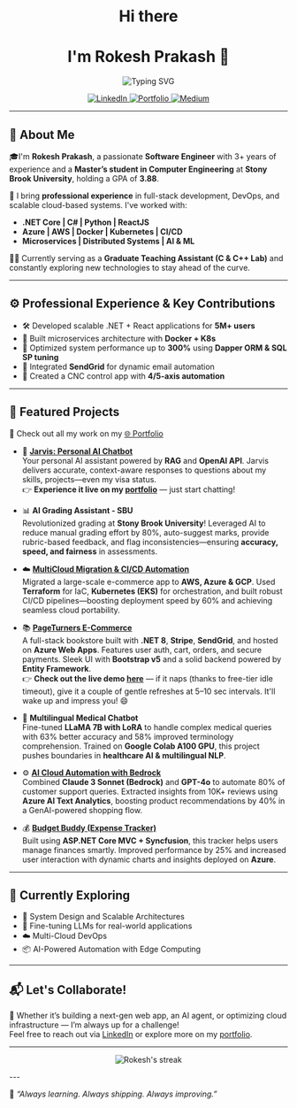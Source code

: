 <h1 align="center">Hi there</h1>
<h1 align="center"> I'm Rokesh Prakash 👋 </h1>

<p align="center">
  <img src="https://readme-typing-svg.demolab.com?font=Fira+Code&size=24&duration=3000&pause=1000&color=00FFB3&center=true&vCenter=true&width=700&lines=Software+Engineer;Cloud+%7C+AI+%7C+Full+Stack+Developer;Building+Scalable+Solutions+%F0%9F%9A%80;Let's+Connect" alt="Typing SVG" />
</p>

<p align="center">
  <a href="https://linkedin.com/in/rokeshprakash">
    <img alt="LinkedIn" src="https://img.shields.io/badge/LinkedIn-blue?logo=linkedin&style=for-the-badge">
  </a>
  <a href="https://rokesh28.github.io/">
    <img alt="Portfolio" src="https://img.shields.io/badge/Portfolio-00ff99?logo=internetexplorer&style=for-the-badge">
  </a>
  <a href="https://medium.com/@rokesh2897">
    <img alt="Medium" src="https://img.shields.io/badge/Medium-white?logo=medium&logoColor=000000&style=for-the-badge">
  </a>
</p>



---

## 🚀 About Me

🎓I'm **Rokesh Prakash**, a passionate **Software Engineer** with 3+ years of experience and a **Master’s student in Computer Engineering** at **Stony Brook University**, holding a GPA of **3.88**.

💼 I bring **professional experience** in full-stack development, DevOps, and scalable cloud-based systems. I've worked with:
- **.NET Core | C# | Python | ReactJS**
- **Azure | AWS | Docker | Kubernetes | CI/CD**
- **Microservices | Distributed Systems | AI & ML**

🧑‍🏫 Currently serving as a **Graduate Teaching Assistant (C & C++ Lab)** and constantly exploring new technologies to stay ahead of the curve.

---

## ⚙️ Professional Experience & Key Contributions

- 🛠️ Developed scalable .NET + React applications for **5M+ users**
- 🧩 Built microservices architecture with **Docker + K8s**
- 🚀 Optimized system performance up to **300%** using **Dapper ORM & SQL SP tuning**
- 📧 Integrated **SendGrid** for dynamic email automation
- 🎯 Created a CNC control app with **4/5-axis automation**

---

## 📌 Featured Projects

🔗 Check out all my work on my [🌐 Portfolio](https://rokesh28.github.io/)

- 🤖 [**Jarvis: Personal AI Chatbot**](https://github.com/Rokesh28/Jarvis-Personal-AI-Assistant/tree/main)  
  Your personal AI assistant powered by **RAG** and **OpenAI API**. Jarvis delivers accurate, context-aware responses to questions about my skills, projects—even my visa status.  
  👉 **Experience it live on my [portfolio](https://rokesh28.github.io/)** — just start chatting!


- 📊 **AI Grading Assistant - SBU**  
  Revolutionized grading at **Stony Brook University**! Leveraged AI to reduce manual grading effort by 80%, auto-suggest marks, provide rubric-based feedback, and flag inconsistencies—ensuring **accuracy, speed, and fairness** in assessments.
  
- ☁️ [**MultiCloud Migration & CI/CD Automation**](https://github.com/Rokesh28/cloudmart)  
  Migrated a large-scale e-commerce app to **AWS, Azure & GCP**. Used **Terraform** for IaC, **Kubernetes (EKS)** for orchestration, and built robust CI/CD pipelines—boosting deployment speed by 60% and achieving seamless cloud portability.
  
- 📚 [**PageTurners E-Commerce**](https://github.com/Rokesh28/PageTurners)  
  A full-stack bookstore built with **.NET 8**, **Stripe**, **SendGrid**, and hosted on **Azure Web Apps**. Features user auth, cart, orders, and secure payments. Sleek UI with **Bootstrap v5** and a solid backend powered by **Entity Framework**.  
  👉 **Check out the live demo [here](https://pageturners.azurewebsites.net/)** — if it naps (thanks to free-tier idle timeout), give it a couple of gentle refreshes at 5–10 sec intervals. It'll wake up and impress you! 😄

  
- 💬 **Multilingual Medical Chatbot**  
  Fine-tuned **LLaMA 7B with LoRA** to handle complex medical queries with 63% better accuracy and 58% improved terminology comprehension. Trained on **Google Colab A100 GPU**, this project pushes boundaries in **healthcare AI & multilingual NLP**.

- ⚙️ [**AI Cloud Automation with Bedrock**](https://github.com/Rokesh28/cloudmart)  
  Combined **Claude 3 Sonnet (Bedrock)** and **GPT-4o** to automate 80% of customer support queries. Extracted insights from 10K+ reviews using **Azure AI Text Analytics**, boosting product recommendations by 40% in a GenAI-powered shopping flow.

- 💰 [**Budget Buddy (Expense Tracker)**](https://github.com/Rokesh28/Budget_Buddy)  
  Built using **ASP.NET Core MVC + Syncfusion**, this tracker helps users manage finances smartly. Improved performance by 25% and increased user interaction with dynamic charts and insights deployed on **Azure**.


---

## 🧠 Currently Exploring

- 🧩 System Design and Scalable Architectures
- 🤖 Fine-tuning LLMs for real-world applications
- ☁️ Multi-Cloud DevOps
- 📦 AI-Powered Automation with Edge Computing

---

## 📬 Let's Collaborate!

💬 Whether it’s building a next-gen web app, an AI agent, or optimizing cloud infrastructure — I’m always up for a challenge!  
Feel free to reach out via [LinkedIn](https://linkedin.com/in/rokeshprakash) or explore more on my [portfolio](https://rokesh28.github.io/).  

---


<p align="center">
  <img src="https://github-readme-streak-stats.herokuapp.com/?user=Rokesh28&theme=radical" alt="Rokesh's streak" />
</p>
---

🌱 *“Always learning. Always shipping. Always improving.”*



